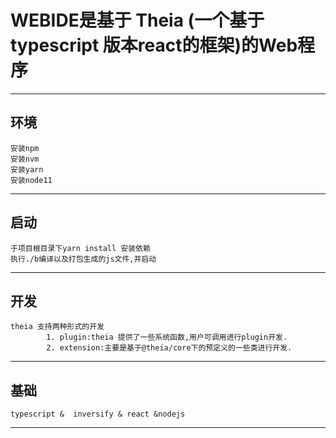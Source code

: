 # WEBIDE是基于 Theia (一个基于typescript 版本react的框架)的Web程序

---

## 环境

    安装npm
    安装nvm
    安装yarn
    安装node11
---

## 启动

    于项目根目录下yarn install 安装依赖
    执行./b编译以及打包生成的js文件,并启动
---

## 开发

    theia 支持两种形式的开发
            1. plugin:theia 提供了一些系统函数,用户可调用进行plugin开发.
            2. extension:主要是基于@theia/core下的预定义的一些类进行开发.
---

## 基础

    typescript &  inversify & react &nodejs
---
